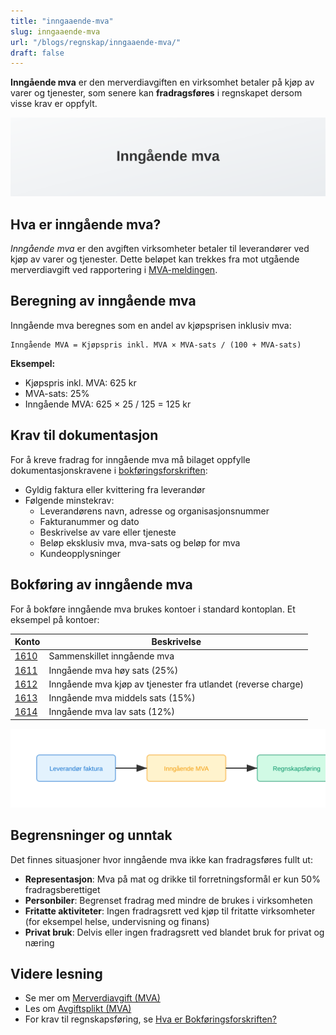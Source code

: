 ```yaml
---
title: "inngaaende-mva"
slug: inngaaende-mva
url: "/blogs/regnskap/inngaaende-mva/"
draft: false
---
```


**Inngående mva** er den merverdiavgiften en virksomhet betaler på kjøp av varer og tjenester, som senere kan **fradragsføres** i regnskapet dersom visse krav er oppfylt.

![Illustrasjon som viser definisjon av Inngående mva](inngaaende-mva-image.svg)

## Hva er inngående mva?

*Inngående mva* er den avgiften virksomheter betaler til leverandører ved kjøp av varer og tjenester. Dette beløpet kan trekkes fra mot utgående merverdiavgift ved rapportering i [MVA-meldingen](/blogs/regnskap/hva-er-mva-melding "Hva er MVA-melding? Komplett Guide til Merverdiavgiftsrapportering i Norge").

## Beregning av inngående mva

Inngående mva beregnes som en andel av kjøpsprisen inklusiv mva:

```text
Inngående MVA = Kjøpspris inkl. MVA × MVA-sats / (100 + MVA-sats)
```

**Eksempel:**
- Kjøpspris inkl. MVA: 625 kr
- MVA-sats: 25%
- Inngående MVA: 625 × 25 / 125 = 125 kr

## Krav til dokumentasjon

For å kreve fradrag for inngående mva må bilaget oppfylle dokumentasjonskravene i [bokføringsforskriften](/blogs/regnskap/hva-er-bokforingsforskriften "Hva er Bokføringsforskriften? Regler for bokføringsplikt i Norge"):

* Gyldig faktura eller kvittering fra leverandør
* Følgende minstekrav:
  * Leverandørens navn, adresse og organisasjonsnummer
  * Fakturanummer og dato
  * Beskrivelse av vare eller tjeneste
  * Beløp eksklusiv mva, mva-sats og beløp for mva
  * Kundeopplysninger

## Bokføring av inngående mva

For å bokføre inngående mva brukes kontoer i standard kontoplan. Et eksempel på kontoer:

| Konto | Beskrivelse                                                                                                            |
|-------|------------------------------------------------------------------------------------------------------------------------|
| [1610](/blogs/kontoplan/1610-inngaaende-merverdiavgift "Konto 1610 - Inngående merverdiavgift")                           | Sammenskillet inngående mva                                                                                             |
| [1611](/blogs/kontoplan/1611-inngaaende-merverdiavgift-hoy-sats "Konto 1611 - Inngående merverdiavgift høy sats")           | Inngående mva høy sats (25%)                                                                                              |
| [1612](/blogs/kontoplan/1612-inngaaende-merverdiavgift-kjop-tjen-fra-utlandet "Konto 1612 - Inngående merverdiavgift kjøp tjenester fra utlandet") | Inngående mva kjøp av tjenester fra utlandet (reverse charge)                                                               |
| [1613](/blogs/kontoplan/1613-inngaaende-merverdiavgift-middels-sats "Konto 1613 - Inngående merverdiavgift middels sats") | Inngående mva middels sats (15%)                                                                                           |
| [1614](/blogs/kontoplan/1614-inngaaende-merverdiavgift-lav-sats "Konto 1614 - Inngående merverdiavgift lav sats")         | Inngående mva lav sats (12%)                                                                                              |

![Illustrasjon av Inngående mva-prosess](inngaaende-mva-prosess.svg)

## Begrensninger og unntak

Det finnes situasjoner hvor inngående mva ikke kan fradragsføres fullt ut:

* **Representasjon**: Mva på mat og drikke til forretningsformål er kun 50% fradragsberettiget  
* **Personbiler**: Begrenset fradrag med mindre de brukes i virksomheten  
* **Fritatte aktiviteter**: Ingen fradragsrett ved kjøp til fritatte virksomheter (for eksempel helse, undervisning og finans)  
* **Privat bruk**: Delvis eller ingen fradragsrett ved blandet bruk for privat og næring  

## Videre lesning

* Se mer om [Merverdiavgift (MVA)](/blogs/regnskap/hva-er-moms-mva "Hva er Merverdiavgift (MVA)? Beregning og Regnskapsføring")  
* Les om [Avgiftsplikt (MVA)](/blogs/regnskap/hva-er-avgiftsplikt-mva "Hva er Avgiftsplikt (MVA)? Komplett Guide til Merverdiavgift i Norge")  
* For krav til regnskapsføring, se [Hva er Bokføringsforskriften?](/blogs/regnskap/hva-er-bokforingsforskriften "Hva er Bokføringsforskriften? Regler for bokføringsplikt i Norge")
